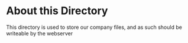 About this Directory
====================

This directory is used to store our company files,
and as such should be writeable by the webserver
